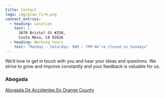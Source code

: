 ```yaml
---
title: Contact
logo: img/glaw_firm.png
contact_entries:
  - heading: Location
    text: |-
      3070 Bristol St #250,
      Costa Mesa, CA 92626
  - heading: Working hours
    text: "Monday – Saturday: 9AM – 7PM We’re closed on Sundays"
---
```

We’d love to get in touch with you and hear your ideas and
questions. We strive to grow and improve constantly and your feedback
is valuable for us.

<h3 class="f4 b lh-title mb2">Abogada</h3>

[Abogada De Accidentes En Orange County](https://abogado-de-accidente.injuryattorneygonzalez.com/)